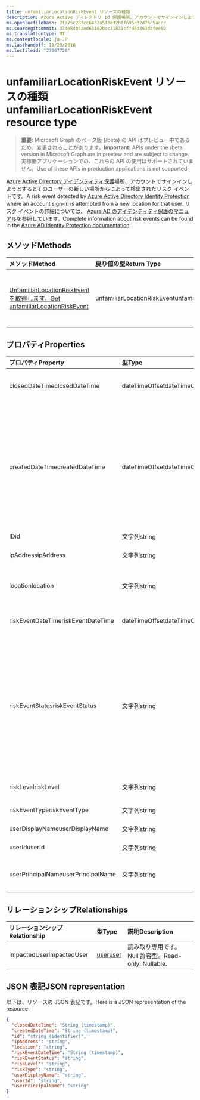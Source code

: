 ```yaml
---
title: unfamiliarLocationRiskEvent リソースの種類
description: Azure Active ディレクトリ Id 保護場所、アカウントでサインインしようとするとそのユーザーの新しい場所からによって検出されたリスク イベントです。 リスク イベントの詳細については、Azure AD のアイデンティティ保護のマニュアルを参照しています。
ms.openlocfilehash: 7fa75c28fcc6432a5f8e32bff695e32d76c5acdc
ms.sourcegitcommit: 334e84b4aed63162bcc31831cffd6d363dafee02
ms.translationtype: MT
ms.contentlocale: ja-JP
ms.lasthandoff: 11/29/2018
ms.locfileid: "27067726"
---
```

# <a name="unfamiliarlocationriskevent-resource-type"></a><span data-ttu-id="d42a2-104">unfamiliarLocationRiskEvent リソースの種類</span><span class="sxs-lookup"><span data-stu-id="d42a2-104">unfamiliarLocationRiskEvent resource type</span></span>

> <span data-ttu-id="d42a2-105">**重要:** Microsoft Graph のベータ版 (/beta) の API はプレビュー中であるため、変更されることがあります。</span><span class="sxs-lookup"><span data-stu-id="d42a2-105">**Important:** APIs under the /beta version in Microsoft Graph are in preview and are subject to change.</span></span> <span data-ttu-id="d42a2-106">実稼働アプリケーションでの、これらの API の使用はサポートされていません。</span><span class="sxs-lookup"><span data-stu-id="d42a2-106">Use of these APIs in production applications is not supported.</span></span>

<span data-ttu-id="d42a2-107">[Azure Active Directory アイデンティティ保護](https://azure.microsoft.com/en-us/documentation/articles/active-directory-identityprotection/)場所、アカウントでサインインしようとするとそのユーザーの新しい場所からによって検出されたリスク イベントです。</span><span class="sxs-lookup"><span data-stu-id="d42a2-107">A risk event detected by [Azure Active Directory Identity Protection](https://azure.microsoft.com/en-us/documentation/articles/active-directory-identityprotection/) where an account sign-in is attempted from a new location for that user.</span></span> <span data-ttu-id="d42a2-108">リスク イベントの詳細については、 [Azure AD のアイデンティティ保護のマニュアル](https://azure.microsoft.com/en-us/documentation/articles/active-directory-identityprotection-risk-events-types/)を参照しています。</span><span class="sxs-lookup"><span data-stu-id="d42a2-108">Complete information about risk events can be found in the [Azure AD Identity Protection documentation](https://azure.microsoft.com/en-us/documentation/articles/active-directory-identityprotection-risk-events-types/).</span></span>


## <a name="methods"></a><span data-ttu-id="d42a2-109">メソッド</span><span class="sxs-lookup"><span data-stu-id="d42a2-109">Methods</span></span>

| <span data-ttu-id="d42a2-110">メソッド</span><span class="sxs-lookup"><span data-stu-id="d42a2-110">Method</span></span>           | <span data-ttu-id="d42a2-111">戻り値の型</span><span class="sxs-lookup"><span data-stu-id="d42a2-111">Return Type</span></span>    |<span data-ttu-id="d42a2-112">説明</span><span class="sxs-lookup"><span data-stu-id="d42a2-112">Description</span></span>|
|:---------------|:--------|:----------|
|[<span data-ttu-id="d42a2-113">UnfamiliarLocationRiskEvent を取得します。</span><span class="sxs-lookup"><span data-stu-id="d42a2-113">Get unfamiliarLocationRiskEvent</span></span>](../api/unfamiliarlocationriskevent-get.md) | [<span data-ttu-id="d42a2-114">unfamiliarLocationRiskEvent</span><span class="sxs-lookup"><span data-stu-id="d42a2-114">unfamiliarLocationRiskEvent</span></span>](unfamiliarlocationriskevent.md) |<span data-ttu-id="d42a2-115">UnfamiliarLocationRiskEvent オブジェクトのプロパティと関係を参照してください。</span><span class="sxs-lookup"><span data-stu-id="d42a2-115">Read properties and relationships of unfamiliarLocationRiskEvent object.</span></span>|

## <a name="properties"></a><span data-ttu-id="d42a2-116">プロパティ</span><span class="sxs-lookup"><span data-stu-id="d42a2-116">Properties</span></span>
| <span data-ttu-id="d42a2-117">プロパティ</span><span class="sxs-lookup"><span data-stu-id="d42a2-117">Property</span></span>     | <span data-ttu-id="d42a2-118">型</span><span class="sxs-lookup"><span data-stu-id="d42a2-118">Type</span></span>   |<span data-ttu-id="d42a2-119">説明</span><span class="sxs-lookup"><span data-stu-id="d42a2-119">Description</span></span>|
|:---------------|:--------|:----------|
|<span data-ttu-id="d42a2-120">closedDateTime</span><span class="sxs-lookup"><span data-stu-id="d42a2-120">closedDateTime</span></span>|<span data-ttu-id="d42a2-121">dateTimeOffset</span><span class="sxs-lookup"><span data-stu-id="d42a2-121">dateTimeOffset</span></span>| <span data-ttu-id="d42a2-122">リスク イベントが終了したときの日時</span><span class="sxs-lookup"><span data-stu-id="d42a2-122">The date and time that the risk event was closed</span></span>|
|<span data-ttu-id="d42a2-123">createdDateTime</span><span class="sxs-lookup"><span data-stu-id="d42a2-123">createdDateTime</span></span>|<span data-ttu-id="d42a2-124">dateTimeOffset</span><span class="sxs-lookup"><span data-stu-id="d42a2-124">dateTimeOffset</span></span>| <span data-ttu-id="d42a2-125">日付とイベントが作成された時刻です。</span><span class="sxs-lookup"><span data-stu-id="d42a2-125">The date and time that the risk event was created.</span></span> <span data-ttu-id="d42a2-126">以上のリスク イベント自体の日付と時刻を常にです。</span><span class="sxs-lookup"><span data-stu-id="d42a2-126">This is always greater than or equal to the datetime of the risk event itself.</span></span> <span data-ttu-id="d42a2-127">これは、リスク イベントを照会するときにフィルターとして使用する適切なプロパティです。</span><span class="sxs-lookup"><span data-stu-id="d42a2-127">This is the correct property to use as a filter when querying risk events.</span></span>|
|<span data-ttu-id="d42a2-128">ID</span><span class="sxs-lookup"><span data-stu-id="d42a2-128">id</span></span>|<span data-ttu-id="d42a2-129">文字列</span><span class="sxs-lookup"><span data-stu-id="d42a2-129">string</span></span>| <span data-ttu-id="d42a2-130">読み取り専用</span><span class="sxs-lookup"><span data-stu-id="d42a2-130">Read-only</span></span>|
|<span data-ttu-id="d42a2-131">ipAddress</span><span class="sxs-lookup"><span data-stu-id="d42a2-131">ipAddress</span></span>|<span data-ttu-id="d42a2-132">文字列</span><span class="sxs-lookup"><span data-stu-id="d42a2-132">string</span></span>| <span data-ttu-id="d42a2-133">サインイン用の IP アドレス</span><span class="sxs-lookup"><span data-stu-id="d42a2-133">The IP address of the sign-in</span></span>|
|<span data-ttu-id="d42a2-134">location</span><span class="sxs-lookup"><span data-stu-id="d42a2-134">location</span></span>|<span data-ttu-id="d42a2-135">文字列</span><span class="sxs-lookup"><span data-stu-id="d42a2-135">string</span></span>| <span data-ttu-id="d42a2-136">サインイン用の IP アドレスに接続されている場所</span><span class="sxs-lookup"><span data-stu-id="d42a2-136">The location attached to the IP address of the sign-in</span></span>|
|<span data-ttu-id="d42a2-137">riskEventDateTime</span><span class="sxs-lookup"><span data-stu-id="d42a2-137">riskEventDateTime</span></span>|<span data-ttu-id="d42a2-138">dateTimeOffset</span><span class="sxs-lookup"><span data-stu-id="d42a2-138">dateTimeOffset</span></span>| <span data-ttu-id="d42a2-139">リスク イベントが発生したときの日時</span><span class="sxs-lookup"><span data-stu-id="d42a2-139">The date and time when the risk event occurred</span></span>|
|<span data-ttu-id="d42a2-140">riskEventStatus</span><span class="sxs-lookup"><span data-stu-id="d42a2-140">riskEventStatus</span></span>|<span data-ttu-id="d42a2-141">文字列</span><span class="sxs-lookup"><span data-stu-id="d42a2-141">string</span></span>| <span data-ttu-id="d42a2-142">可能な値は、`active`、`remediated`、`dismissedAsFixed`、`dismissedAsFalsePositive`、`dismissedAsIgnore`、`loginBlocked`、`closedMfaAuto`、`closedMultipleReasons` です。</span><span class="sxs-lookup"><span data-stu-id="d42a2-142">Possible values are: `active`, `remediated`, `dismissedAsFixed`, `dismissedAsFalsePositive`, `dismissedAsIgnore`, `loginBlocked`, `closedMfaAuto`, `closedMultipleReasons`.</span></span>|
|<span data-ttu-id="d42a2-143">riskLevel</span><span class="sxs-lookup"><span data-stu-id="d42a2-143">riskLevel</span></span>|<span data-ttu-id="d42a2-144">文字列</span><span class="sxs-lookup"><span data-stu-id="d42a2-144">string</span></span>| <span data-ttu-id="d42a2-145">使用可能な値: `low`、`medium`、`high`。</span><span class="sxs-lookup"><span data-stu-id="d42a2-145">Possible values are: `low`, `medium`, `high`.</span></span>|
|<span data-ttu-id="d42a2-146">riskEventType</span><span class="sxs-lookup"><span data-stu-id="d42a2-146">riskEventType</span></span>|<span data-ttu-id="d42a2-147">文字列</span><span class="sxs-lookup"><span data-stu-id="d42a2-147">string</span></span>| <span data-ttu-id="d42a2-148">リスクの種類</span><span class="sxs-lookup"><span data-stu-id="d42a2-148">The type of risk</span></span>|
|<span data-ttu-id="d42a2-149">userDisplayName</span><span class="sxs-lookup"><span data-stu-id="d42a2-149">userDisplayName</span></span>|<span data-ttu-id="d42a2-150">文字列</span><span class="sxs-lookup"><span data-stu-id="d42a2-150">string</span></span>| <span data-ttu-id="d42a2-151">リスクのユーザーの名前</span><span class="sxs-lookup"><span data-stu-id="d42a2-151">The name of the user at risk</span></span>|
|<span data-ttu-id="d42a2-152">userId</span><span class="sxs-lookup"><span data-stu-id="d42a2-152">userId</span></span>|<span data-ttu-id="d42a2-153">文字列</span><span class="sxs-lookup"><span data-stu-id="d42a2-153">string</span></span>| <span data-ttu-id="d42a2-154">リスクのユーザーの id</span><span class="sxs-lookup"><span data-stu-id="d42a2-154">The id of the user at risk</span></span>|
|<span data-ttu-id="d42a2-155">userPrincipalName</span><span class="sxs-lookup"><span data-stu-id="d42a2-155">userPrincipalName</span></span>|<span data-ttu-id="d42a2-156">文字列</span><span class="sxs-lookup"><span data-stu-id="d42a2-156">string</span></span>| <span data-ttu-id="d42a2-157">リスクのユーザーのユーザー プリンシパル名</span><span class="sxs-lookup"><span data-stu-id="d42a2-157">The user principal name of the user at risk</span></span>|

## <a name="relationships"></a><span data-ttu-id="d42a2-158">リレーションシップ</span><span class="sxs-lookup"><span data-stu-id="d42a2-158">Relationships</span></span>
| <span data-ttu-id="d42a2-159">リレーションシップ</span><span class="sxs-lookup"><span data-stu-id="d42a2-159">Relationship</span></span> | <span data-ttu-id="d42a2-160">型</span><span class="sxs-lookup"><span data-stu-id="d42a2-160">Type</span></span>   |<span data-ttu-id="d42a2-161">説明</span><span class="sxs-lookup"><span data-stu-id="d42a2-161">Description</span></span>|
|:---------------|:--------|:----------|
|<span data-ttu-id="d42a2-162">impactedUser</span><span class="sxs-lookup"><span data-stu-id="d42a2-162">impactedUser</span></span>|[<span data-ttu-id="d42a2-163">user</span><span class="sxs-lookup"><span data-stu-id="d42a2-163">user</span></span>](user.md)| <span data-ttu-id="d42a2-p105">読み取り専用です。Null 許容型。</span><span class="sxs-lookup"><span data-stu-id="d42a2-p105">Read-only. Nullable.</span></span>|

## <a name="json-representation"></a><span data-ttu-id="d42a2-166">JSON 表記</span><span class="sxs-lookup"><span data-stu-id="d42a2-166">JSON representation</span></span>

<span data-ttu-id="d42a2-167">以下は、リソースの JSON 表記です。</span><span class="sxs-lookup"><span data-stu-id="d42a2-167">Here is a JSON representation of the resource.</span></span>

<!-- {
  "blockType": "resource",
  "optionalProperties": [

  ],
  "@odata.type": "microsoft.graph.unfamiliarLocationRiskEvent"
}-->

```json
{
  "closedDateTime": "String (timestamp)",
  "createdDateTime": "String (timestamp)",
  "id": "string (identifier)",
  "ipAddress": "string",
  "location": "string",
  "riskEventDateTime": "String (timestamp)",
  "riskEventStatus": "string",
  "riskLevel": "string",
  "riskType": "string",
  "userDisplayName": "string",
  "userId": "string",
  "userPrincipalName": "string"
}

```

<!-- uuid: 8fcb5dbc-d5aa-4681-8e31-b001d5168d79
2015-10-25 14:57:30 UTC -->
<!-- {
  "type": "#page.annotation",
  "description": "unfamiliarLocationRiskEvent resource",
  "keywords": "",
  "section": "documentation",
  "tocPath": ""
}-->